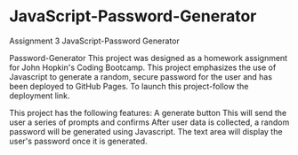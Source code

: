 # JavaScript-Password-Generator
Assignment 3 JavaScript-Password Generator



Password-Generator
This project was designed as a homework assignment for John Hopkin's Coding Bootcamp.
This project emphasizes the use of Javascript to generate a random, secure password for the user and has been deployed to GitHub Pages. To launch this project-follow the deployment link. 

This project has the following features:
A generate button
This will send the user a series of prompts and confirms
After user data is collected, a random password will be generated using Javascript.
The text area will display the user's password once it is generated.



